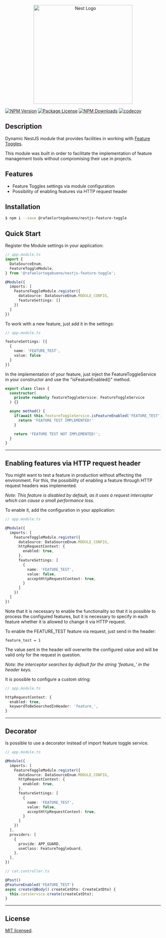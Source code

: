 <p align="center">
  <a href="http://nestjs.com/" target="blank"><img src="https://nestjs.com/img/logo_text.svg" width="320" alt="Nest Logo" /></a>
</p>

<a href="https://www.npmjs.com/package/@rafaelortegabueno/nestjs-feature-toggle" target="_blank"><img src="https://img.shields.io/npm/v/@rafaelortegabueno/nestjs-feature-toggle.svg" alt="NPM Version" /></a>
<a href="https://www.npmjs.com/package/@rafaelortegabueno/nestjs-feature-toggle" target="_blank"><img src="https://img.shields.io/npm/l/@rafaelortegabueno/nestjs-feature-toggle.svg" alt="Package License" /></a>
<a href="https://www.npmjs.com/package/@rafaelortegabueno/nestjs-feature-toggle" target="_blank"><img src="https://img.shields.io/npm/dm/@rafaelortegabueno/nestjs-feature-toggle.svg" alt="NPM Downloads" /></a> [![codecov](https://codecov.io/gh/rorteg/nestjs-feature-toggle/branch/master/graph/badge.svg?token=yZ3N9q9p5L)](https://codecov.io/gh/rorteg/nestjs-feature-toggle)

## Description

Dynamic NestJS module that provides facilities in working with [Feature Toggles](https://martinfowler.com/articles/feature-toggles.html).

This module was built in order to facilitate the implementation of feature management tools without compromising their use in projects.

## Features

- Feature Toggles settings via module configuration
- Possibility of enabling features via HTTP request header

## Installation

```bash
$ npm i --save @rafaelortegabueno/nestjs-feature-toggle
```

## Quick Start

Register the Module settings in your application:

```typescript
// app.module.ts
import {
  DataSourceEnum,
  FeatureToggleModule,
} from '@rafaelortegabueno/nestjs-feature-toggle';

@Module({
  imports: [
    FeatureToggleModule.register({
      dataSource: DataSourceEnum.MODULE_CONFIG,
      featureSettings: []
    })
  ]
})
```

To work with a new feature, just add it in the settings:

```typescript
// app.module.ts

featureSettings: [{
  {
    name: 'FEATURE_TEST',
    value: false
  }
}]
```

In the implementation of your feature, just inject the FeatureToggleService in your constructor and use the "isFeatureEnabled()" method.

```typescript
export class Class {
  constructor(
    private readonly featureToggleService: FeatureToggleService
  ) {}

  async method() {
    if(await this.featureToggleService.isFeatureEnabled('FEATURE_TEST')) {
      return 'FEATURE TEST IMPLEMENTED!'
    }

    return 'FEATURE TEST NOT IMPLEMENTED!';
  }
}
```

---

## Enabling features via HTTP request header

You might want to test a feature in production without affecting the environment. For this, the possibility of enabling a feature through HTTP request headers was implemented.

*Note: This feature is disabled by default, as it uses a request interceptor which can cause a small performance loss.*

To enable it, add the configuration in your application:

```typescript
// app.module.ts

@Module({
  imports: [
    FeatureToggleModule.register({
      dataSource: DataSourceEnum.MODULE_CONFIG,
      httpRequestContext: {
        enabled: true,
      },
      featureSettings: [
        {
          name: 'FEATURE_TEST',
          value: false,
          acceptHttpRequestContext: true,
        }
      ]
    })
  ]
})
```

Note that it is necessary to enable the functionality so that it is possible to process the configured features, but it is necessary to specify in each feature whether it is allowed to change it via HTTP request.

To enable the FEATURE_TEST feature via request, just send in the header:

```text
feature_test = 1
```

The value sent in the header will overwrite the configured value and will be valid only for the request in question.

*Note: the interceptor searches by default for the string 'feature_' in the header keys.*

It is possible to configure a custom string:

```typescript
// app.module.ts

httpRequestContext: {
  enabled: true,
  keywordToBeSearchedInHeader: 'feature_',
}
```

---

## Decorator

Is possible to use a decorator instead of import feature toggle service.

```typescript
// app.module.ts

@Module({
  imports: [
    FeatureToggleModule.register({
      dataSource: DataSourceEnum.MODULE_CONFIG,
      httpRequestContext: {
        enabled: true,
      },
      featureSettings: [
        {
          name: 'FEATURE_TEST',
          value: false,
          acceptHttpRequestContext: true,
        }
      ]
    })
  ],
  providers: [
    {
      provide: APP_GUARD,
      useClass: FeatureToggleGuard,
    },
  ],
})
```

```typescript
// cat.controller.ts

@Post()
@FeatureEnabled('FEATURE_TEST')
async create(@Body() createCatDto: CreateCatDto) {
  this.catsService.create(createCatDto);
}
```
---

## License

[MIT licensed](LICENSE).